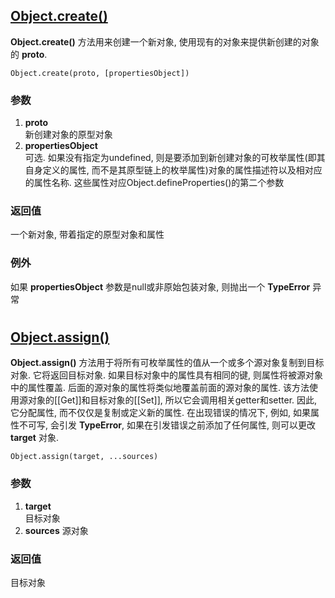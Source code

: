 ## [Object.create()](https://developer.mozilla.org/zh-CN/docs/Web/JavaScript/Reference/Global_Objects/Object/create)
__Object.create()__ 方法用来创建一个新对象, 使用现有的对象来提供新创建的对象的 __proto__.
```
Object.create(proto, [propertiesObject])
```
### 参数

1. __proto__  
新创建对象的原型对象
2. __propertiesObject__  
可选. 如果没有指定为undefined, 则是要添加到新创建对象的可枚举属性(即其自身定义的属性, 而不是其原型链上的枚举属性)对象的属性描述符以及相对应的属性名称. 这些属性对应Object.defineProperties()的第二个参数

### 返回值
一个新对象, 带着指定的原型对象和属性

### 例外
如果 __propertiesObject__ 参数是null或非原始包装对象, 则抛出一个 __TypeError__ 异常

# #
## [Object.assign()](https://developer.mozilla.org/zh-CN/docs/Web/JavaScript/Reference/Global_Objects/Object/assign)
__Object.assign()__ 方法用于将所有可枚举属性的值从一个或多个源对象复制到目标对象. 它将返回目标对象. 如果目标对象中的属性具有相同的键, 则属性将被源对象中的属性覆盖. 后面的源对象的属性将类似地覆盖前面的源对象的属性. 该方法使用源对象的[[Get]]和目标对象的[[Set]], 所以它会调用相关getter和setter. 因此, 它分配属性, 而不仅仅是复制或定义新的属性. 在出现错误的情况下, 例如, 如果属性不可写, 会引发 __TypeError__, 如果在引发错误之前添加了任何属性, 则可以更改 __target__ 对象. 
```
Object.assign(target, ...sources)
```
### 参数
1. __target__  
目标对象
2. __sources__
源对象

### 返回值
目标对象